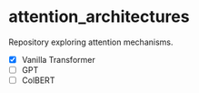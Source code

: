 # attention_architectures

Repository exploring attention mechanisms.

- [X] Vanilla Transformer
- [ ] GPT
- [ ] ColBERT
